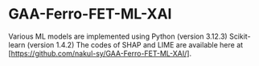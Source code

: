 # GAA-Ferro-FET-ML-XAI

Various ML models are implemented using 
  Python (version 3.12.3)
  Scikit-learn (version 1.4.2)
The codes of SHAP and LIME are available here at [https://github.com/nakul-sy/GAA-Ferro-FET-ML-XAI/].
